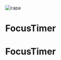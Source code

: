 ![capa](https://drive.google.com/file/d/1ocq8ddYUvVh6dGm9z8AIbWZPdOZeJrZP/view?usp=sharing)
# FocusTimer
# FocusTimer

